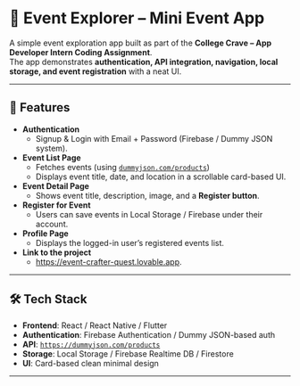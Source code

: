 # 🎉 Event Explorer – Mini Event App

A simple event exploration app built as part of the **College Crave – App Developer Intern Coding Assignment**.  
The app demonstrates **authentication, API integration, navigation, local storage, and event registration** with a neat UI.  

---

## 🚀 Features
- **Authentication**
  - Signup & Login with Email + Password (Firebase / Dummy JSON system).
- **Event List Page**
  - Fetches events (using [`dummyjson.com/products`](https://dummyjson.com/products))  
  - Displays event title, date, and location in a scrollable card-based UI.
- **Event Detail Page**
  - Shows event title, description, image, and a **Register button**.  
- **Register for Event**
  - Users can save events in Local Storage / Firebase under their account.
- **Profile Page**
  - Displays the logged-in user’s registered events list.
- **Link to the project**
  - https://event-crafter-quest.lovable.app.
    

---

## 🛠️ Tech Stack
- **Frontend**: React / React Native / Flutter  
- **Authentication**: Firebase Authentication / Dummy JSON-based auth  
- **API**: [`https://dummyjson.com/products`](https://dummyjson.com/products)  
- **Storage**: Local Storage / Firebase Realtime DB / Firestore  
- **UI**: Card-based clean minimal design  

---

